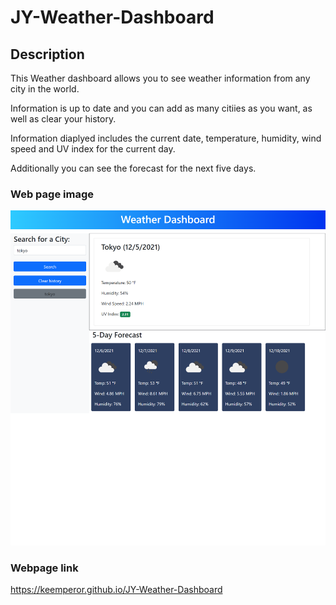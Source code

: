 # JY-Weather-Dashboard

## Description

This Weather dashboard allows you to see weather information from any city in the world.

Information is up to date and you can add as many citiies as you want, as well as clear your history.

Information diaplyed includes the current date, temperature, humidity, wind speed and UV index for the current day.

Additionally you can see the forecast for the next five days.

### Web page image

![Weather Dashboard](assets\images\JY-Weather-Dashboard.jpg)

### Webpage link

https://keemperor.github.io/JY-Weather-Dashboard
